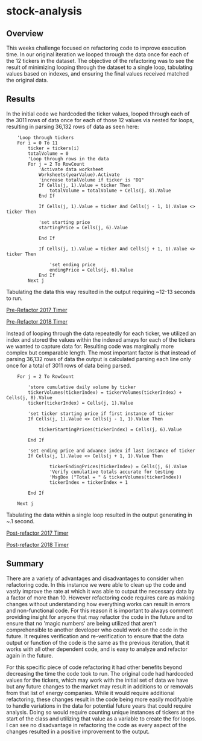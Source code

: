 # stock-analysis

## Overview

This weeks challenge focused on refactoring code to improve execution time. In our original iteration we looped through the data once for each of the 12 tickers in the dataset. The objective of the refactoring was to see the result of minimizing looping through the dataset to a single loop, tabulating values based on indexes, and ensuring the final values received matched the original data.

## Results

In the initial code we hardcoded the ticker values, looped through each of the 3011 rows of data once for each of those 12 values via nested for loops, resulting in parsing 36,132 rows of data as seen here:

```
    'Loop through tickers
    For i = 0 To 11
        ticker = tickers(i)
        totalVolume = 0
        'Loop through rows in the data
        For j = 2 To RowCount
            'Activate data worksheet
            Worksheets(yearValue).Activate
            'increase totalVolume if ticker is "DQ"
            If Cells(j, 1).Value = ticker Then
                totalVolume = totalVolume + Cells(j, 8).Value
            End If
        
            If Cells(j, 1).Value = ticker And Cells(j - 1, 1).Value <> ticker Then
        
            'set starting price
            startingPrice = Cells(j, 6).Value
            
            End If
        
            If Cells(j, 1).Value = ticker And Cells(j + 1, 1).Value <> ticker Then
        
                'set ending price
                endingPrice = Cells(j, 6).Value
            End If
        Next j
```

Tabulating the data this way resulted in the output requiring ~12-13 seconds to run.

[Pre-Refactor 2017 Timer](Resources/Pre-Refactor_Timer_2017.png)

[Pre-Refactor 2018 Timer](Resources/Pre-Refactor_Timer_2018.png)

Instead of looping through the data repeatedly for each ticker, we utilized an index and stored the values within the indexed arrays for each of the tickers we wanted to capture data for. Resulting code was marginally more complex but comparable length. The most important factor is that instead of parsing 36,132 rows of data the output is calculated parsing each line only once for a total of 3011 rows of data being parsed.

```
    For j = 2 To RowCount
    
        'store cumulative daily volume by ticker
        tickerVolumes(tickerIndex) = tickerVolumes(tickerIndex) + Cells(j, 8).Value
        ticker(tickerIndex) = Cells(j, 1).Value
        
        'set ticker starting price if first instance of ticker
        If Cells(j, 1).Value <> Cells(j - 1, 1).Value Then
        
            tickerStartingPrices(tickerIndex) = Cells(j, 6).Value
            
        End If
        
        'set ending price and advance index if last instance of ticker
        If Cells(j, 1).Value <> Cells(j + 1, 1).Value Then
        
                tickerEndingPrices(tickerIndex) = Cells(j, 6).Value
                'Verify cumulative totals accurate for testing
                'MsgBox ("Total = " & tickerVolumes(tickerIndex))
                tickerIndex = tickerIndex + 1
                
        End If
       
    Next j
```

Tabulating the data within a single loop resulted in the output generating in ~.1 second. 

[Post-refactor 2017 Timer](Resources/VBA_Challenge_2017.png)

[Post-refactor 2018 Timer](Resources/VBA_Challenge_2018.png)

## Summary

There are a variety of advantages and disadvantages to consider when refactoring code. In this instance we were able to clean up the code and vastly improve the rate at which it was able to output the necessary data by a factor of more than 10. However refactoring code requires care as making changes without understanding how everything works can result in errors and non-functional code. For this reason it is important to always comment providing insight for anyone that may refactor the code in the future and to ensure that no 'magic numbers' are being utilized that aren't comprehensible to another developer who could work on the code in the future. It requires verification and re-verification to ensure that the data output or function of the code is the same as the previous iteration, that it works with all other dependent code, and is easy to analyze and refactor again in the future.

For this specific piece of code refactoring it had other benefits beyond decreasing the time the code took to run. The original code had hardcoded values for the tickers, which may work with the initial set of data we have but any future changes to the market may result in additions to or removals from that list of energy companies. While it would require additional refactoring, these changes result in the code being more easily modifyable to handle variations in the data for potential future years that could require analysis. Doing so would require counting unique instances of tickers at the start of the class and utilizing that value as a variable to create the for loops. I can see no disadvantage in refactoring the code as every aspect of the changes resulted in a positive improvement to the output.
